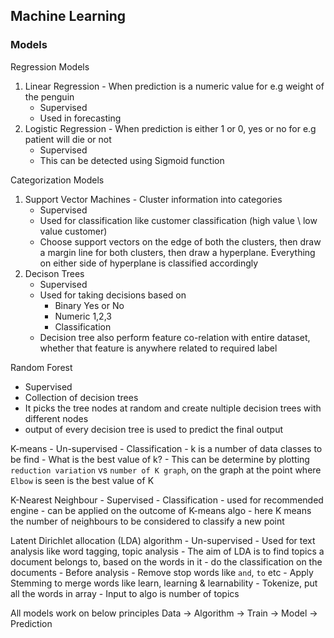 ## Machine Learning

### Models

Regression Models 
1. Linear Regression - When prediction is a numeric value for e.g weight of the penguin 
    - Supervised
    - Used in forecasting
2. Logistic Regression - When prediction is either 1 or 0, yes or no for e.g patient will die or not
    - Supervised
    - This can be detected using Sigmoid function

Categorization Models
1. Support Vector Machines - Cluster information into categories
    - Supervised
    - Used for classification like customer classification (high value \ low value customer)
    - Choose support vectors on the edge of both the clusters, then draw a margin line for both clusters, then draw a hyperplane. Everything on either side of hyperplane is classified accordingly
2. Decison Trees
    - Supervised
    - Used for taking decisions based on
        - Binary Yes or No
        - Numeric 1,2,3
        - Classification
    - Decision tree also perform feature co-relation with entire dataset, whether that feature is anywhere related to required label

Random Forest
   - Supervised
   - Collection of decision trees
   - It picks the tree nodes at random and create nultiple decision trees with different nodes
   - output of every decision tree is used to predict the final output

K-means
    - Un-supervised
    - Classification
    - k is a number of data classes to be find
    - What is the best value of k?
        - This can be determine by plotting `reduction variation` vs `number of K graph`, on the graph at the point where `Elbow` is seen is the best value of K

K-Nearest Neighbour
    - Supervised
    - Classification
    - used for recommended engine
    - can be applied on the outcome of K-means algo
    - here K means the number of neighbours to be considered to classify a new point 
    
Latent Dirichlet allocation (LDA) algorithm
    - Un-supervised
    - Used for text analysis like word tagging, topic analysis
    - The aim of LDA is to find topics a document belongs to, based on the words in it
    - do the classification on the documents
    - Before analysis
        - Remove stop words like `and`, `to` etc
        - Apply Stemming to merge words like learn, learning & learnability
        - Tokenize, put all the words in array
    - Input to algo is number of topics
    

All models work on below principles
Data -> Algorithm -> Train -> Model -> Prediction
